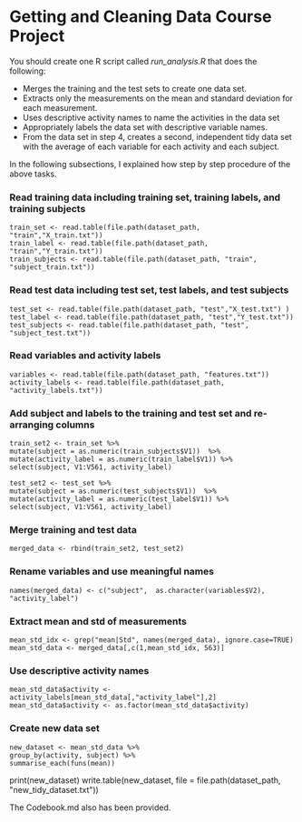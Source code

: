 # Getting and Cleaning Data Course Project

You should create one R script called *run_analysis.R* that does the following:

- Merges the training and the test sets to create one data set.
- Extracts only the measurements on the mean and standard deviation for each measurement.
- Uses descriptive activity names to name the activities in the data set
- Appropriately labels the data set with descriptive variable names.
- From the data set in step 4, creates a second, independent tidy data set with the average of each variable for each activity and each subject.


In the following subsections, I explained how step by step procedure of the above tasks. 

### Read training data including training set, training labels, and training subjects
    train_set <- read.table(file.path(dataset_path, "train","X_train.txt"))
    train_label <- read.table(file.path(dataset_path, "train","Y_train.txt"))
    train_subjects <- read.table(file.path(dataset_path, "train", "subject_train.txt"))

### Read test data including test set, test labels, and test subjects
    test_set <- read.table(file.path(dataset_path, "test","X_test.txt") )
    test_label <- read.table(file.path(dataset_path, "test","Y_test.txt"))
    test_subjects <- read.table(file.path(dataset_path, "test", "subject_test.txt"))

### Read variables and activity labels
    variables <- read.table(file.path(dataset_path, "features.txt"))
    activity_labels <- read.table(file.path(dataset_path, "activity_labels.txt"))


### Add subject and labels to the training and test set and re-arranging columns
    train_set2 <- train_set %>%
    mutate(subject = as.numeric(train_subjects$V1))  %>%
    mutate(activity_label = as.numeric(train_label$V1)) %>%
    select(subject, V1:V561, activity_label)

    test_set2 <- test_set %>%
    mutate(subject = as.numeric(test_subjects$V1))  %>%
    mutate(activity_label = as.numeric(test_label$V1)) %>%
    select(subject, V1:V561, activity_label)


### Merge training and test data
    merged_data <- rbind(train_set2, test_set2)


### Rename variables and use meaningful names
    names(merged_data) <- c("subject",  as.character(variables$V2), "activity_label")


### Extract mean and std of measurements
    mean_std_idx <- grep("mean|Std", names(merged_data), ignore.case=TRUE)
    mean_std_data <- merged_data[,c(1,mean_std_idx, 563)]


### Use descriptive activity names
    mean_std_data$activity <- activity_labels[mean_std_data[,"activity_label"],2]
    mean_std_data$activity <- as.factor(mean_std_data$activity)


### Create new data set
    new_dataset <- mean_std_data %>%
    group_by(activity, subject) %>%
    summarise_each(funs(mean))

   print(new_dataset)
   write.table(new_dataset, file = file.path(dataset_path, "new_tidy_dataset.txt"))


The Codebook.md also has been provided.
    
        



